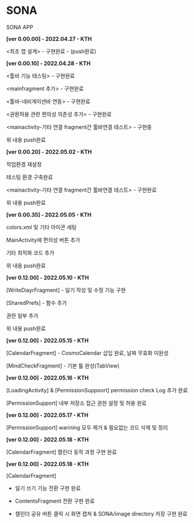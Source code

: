 # SONA
SONA APP



**[ver 0.00.00] - 2022.04.27  - KTH**<p>
<최초 앱 설계> - 구현완료 - (push완료)<p><p><p>


**[ver 0.00.10] - 2022.04.28  - KTH**<p>
<툴바 기능 테스팅> - 구현완료<p>
<mainfragment 추가> - 구현완료<p>
<툴바-네비게이션바 연동> - 구현완료<p>
<권환허용 관련 편의성 의존성 추가> - 구현완료<p>
<mainactivity-기타 연결 fragment간 툴바연결 테스트> - 구현중<p>
위 내용 push완료<p>

**[ver 0.00.20] - 2022.05.02  - KTH**<p>
작업환경 재설정<p>
테스팅 환경 구축완료<p>
<mainactivity-기타 연결 fragment간 툴바연결 테스트> - 구현완료<p>
위 내용 push완료<p>
 
**[ver 0.00.35] - 2022.05.05 - KTH**<p>
colors.xml 및 기타 아이콘 세팅<p>
MainActivity에 편의성 버튼 추가<p>
기타 최적화 코드 추가<p>
위 내용 push완료<p>

**[ver 0.12.00] - 2022.05.10 - KTH**<p>
[WriteDiayrFragment] - 일기 작성 및 수정 기능 구현<p>
[SharedPrefs] - 함수 추가<p>
권한 일부 추가<p>
위 내용 push완료<p>

**[ver 0.12.00] - 2022.05.15 - KTH**<p>
[CalendarFragment] - CosmoCalendar 삽입 완료, 날짜 무효화 미완성<p>
[MindCheckFragment] - 기본 틀 완성(TabView)<p>

**[ver 0.12.00] - 2022.05.16 - KTH**<p>
[LoadingActivity] & [PermissionSuppoort] permission check Log 추가 완료<p>
[PermissionSupport] 내부 저장소 접근 권한 설정 및 허용 완료<p>

**[ver 0.12.00] - 2022.05.17 - KTH**<p>
[PermissionSupport] warining 모두 제거 & 필요없는 코드 삭제 및 정리<p>

 
**[ver 0.12.00] - 2022.05.18 - KTH**<p>
[CalendarFragment] 캘린더 동작 과정 구현 완료<p>

**[ver 0.12.00] - 2022.05.18 - KTH**<p>
[CalendarFragment]
- 일기 쓰기 기능 전환 구현 완료<p>
- ContentsFragment 전환 구현 완료<p>
- 캘린더 공유 버튼 클릭 시 화면 캡쳐 & SONA/image directory 저장 구현 완료<p>
 
